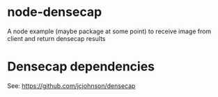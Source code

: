 # node-densecap

A node example (maybe package at some point) to receive image from client and return densecap results

# Densecap dependencies

See: https://github.com/jcjohnson/densecap
